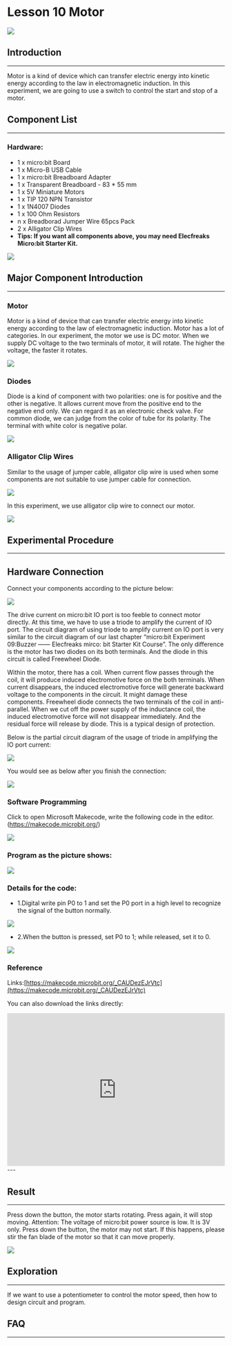 # Lesson 10 Motor 

 ![](./images/8KZyoCy.jpg)

## Introduction

---
Motor is a kind of device which can transfer electric energy into kinetic energy according to the law in electromagnetic induction. In this experiment, we are going to use a switch to control the start and stop of a motor.

## Component List

---
### Hardware:

- 1 x micro:bit Board
- 1 x Micro-B USB Cable
- 1 x micro:bit Breadboard Adapter
- 1 x Transparent Breadboard - 83 * 55 mm
- 1 x 5V Miniature Motors
- 1 x TIP 120 NPN Transistor
- 1 x 1N4007 Diodes
- 1 x 100 Ohm Resistors
- n x Breadborad Jumper Wire 65pcs Pack
- 2 x Alligator Clip Wires
- ****Tips: If you want all components above, you may need Elecfreaks Micro:bit Starter Kit.****

![](./images/W4tseua.jpg)

## Major Component Introduction

---
### Motor

Motor is a kind of device that can transfer electric energy into kinetic energy according to the law of electromagnetic induction. Motor has a lot of categories. In our experiment, the motor we use is DC motor. When we supply DC voltage to the two terminals of motor, it will rotate. The higher the voltage, the faster it rotates.

![](./images/JesPIk4.jpg)

### Diodes

Diode is a kind of component with two polarities: one is for positive and the other is negative. It allows current move from the positive end to the negative end only. We can regard it as an electronic check valve. 
For common diode, we can judge from the color of tube for its polarity. The terminal with white color is negative polar.

![](./images/b1g3bBJ.jpg)

### Alligator Clip Wires

Similar to the usage of jumper cable, alligator clip wire is used when some components are not suitable to use jumper cable for connection.

![](./images/EfkdKmY.jpg)

In this experiment, we use alligator clip wire to connect our motor.

![](./images/Oj1aUaf.jpg)

## Experimental Procedure
---
## Hardware Connection

Connect your components according to the picture below: 


![](./images/2MZA7bj.jpg)

The drive current on micro:bit IO port is too feeble to connect motor directly. At this time, we have to use a triode to amplify the current of IO port. The circuit diagram of using triode to amplify current on IO port is very similar to the circuit diagram of our last chapter “micro:bit Experiment 09:Buzzer —— Elecfreaks mirco: bit Starter Kit Course”. The only difference is the motor has two diodes on its both terminals. And the diode in this circuit is called Freewheel Diode.

Within the motor, there has a coil. When current flow passes through the coil, it will produce induced electromotive force on the both terminals. When current disappears, the induced electromotive force will generate backward voltage to the components in the circuit. It might damage these components. Freewheel diode connects the two terminals of the coil in anti-parallel. When we cut off the power supply of the inductance coil, the induced electromotive force will not disappear immediately. And the residual force will release by diode. This is a typical design of protection.

Below is the partial circuit diagram of the usage of triode in amplifying the IO port current:

![](./images/e4YL3hx.jpg)

You would see as below after you finish the connection: 

![](./images/RwH4uNp.jpg) 

### Software Programming

Click to open Microsoft Makecode, write the following code in the editor.(https://makecode.microbit.org/) 

![](./images/JHZUvh2.png)

### Program as the picture shows:

![](./images/imGjxBm.png)

### Details for the code:
- 1.Digital write pin P0 to 1 and set the P0 port in a high level to recognize the signal of the button normally.

![](./images/Qqjk2WB.png)

- 2.When the button is pressed, set P0 to 1; while released, set it to 0.

![](./images/lFdOZxr.png)

### Reference
Links:[https://makecode.microbit.org/_CAUDezEJrVtc](https://makecode.microbit.org/_CAUDezEJrVtc)

You can also download the links directly:

<div style="position:relative;height:0;padding-bottom:70%;overflow:hidden;"><iframe style="position:absolute;top:0;left:0;width:100%;height:100%;" src="https://makecode.microbit.org/#pub:_CAUDezEJrVtc" frameborder="0" sandbox="allow-popups allow-forms allow-scripts allow-same-origin"></iframe></div>  
---

## Result
---
Press down the button, the motor starts rotating. Press again, it will stop moving. 
Attention: The voltage of micro:bit power source is low. It is 3V only. Press down the button, the motor may not start. If this happens, please stir the fan blade of the motor so that it can move properly.

![](./images/UeWUgLi.gif)


## Exploration
---
If we want to use a potentiometer to control the motor speed, then how to design circuit and program. 

## FAQ
---


